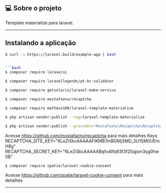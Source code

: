 ## 💻 Sobre o projeto

Template materialize para laravel.

---

## Instalando a aplicação

```bash
$ curl -s https://laravel.build/example-app | bash
```
```bash $ cd example-app

```bash 
$ composer require larave/ui
```
```bash 
$ composer require laravellegends/pt-br-validator
```
```bash 
$ composer require getsolaris/laravel-make-service
```
```bash 
$ composer require mostafaznv/recaptcha
```

```bash 
$ composer require matheus108/laravel-template-materialize
```

```bash 
$ php artisan vendor:publish --tag=laravel-template-materialize
```

```bash 
$ php artisan vendor:publish --provider="Mostafaznv\Recaptcha\RecaptchaServiceProvider"
```
Acesse https://github.com/mostafaznv/recaptcha para mais detalhes
Keys 
RECAPTCHA_SITE_KEY="6LeZiSkcAAAAAFiKMB7mBGMj3MD_3U15M0UEmH8g"
RECAPTCHA_SECRET_KEY="6LeZiSkcAAAAABqfx4Ifq93f3f25qjsm3sg0hw0B"

```bash 
$ composer require spatie/laravel-cookie-consent
```
Acesse https://github.com/spatie/laravel-cookie-consent para mais detalhes


---
